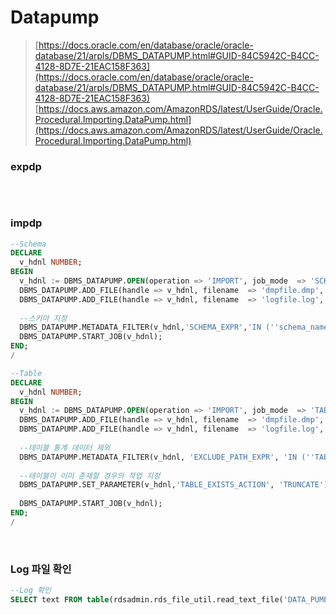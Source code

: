 Datapump
===

>[https://docs.oracle.com/en/database/oracle/oracle-database/21/arpls/DBMS_DATAPUMP.html#GUID-84C5942C-B4CC-4128-8D7E-21EAC158F363](https://docs.oracle.com/en/database/oracle/oracle-database/21/arpls/DBMS_DATAPUMP.html#GUID-84C5942C-B4CC-4128-8D7E-21EAC158F363)
>[https://docs.aws.amazon.com/AmazonRDS/latest/UserGuide/Oracle.Procedural.Importing.DataPump.html](https://docs.aws.amazon.com/AmazonRDS/latest/UserGuide/Oracle.Procedural.Importing.DataPump.html)

### expdp
```sql

```

<br>

### impdp
```sql
--Schema
DECLARE
  v_hdnl NUMBER;
BEGIN
  v_hdnl := DBMS_DATAPUMP.OPEN(operation => 'IMPORT', job_mode  => 'SCHEMA', job_name  => null);
  DBMS_DATAPUMP.ADD_FILE(handle => v_hdnl, filename  => 'dmpfile.dmp', directory => 'DATA_PUMP_DIR', filetype  => dbms_datapump.ku$_file_type_dump_file);
  DBMS_DATAPUMP.ADD_FILE(handle => v_hdnl, filename  => 'logfile.log', directory => 'DATA_PUMP_DIR', filetype  => dbms_datapump.ku$_file_type_log_file);
  
  --스키마 지정
  DBMS_DATAPUMP.METADATA_FILTER(v_hdnl,'SCHEMA_EXPR','IN (''schema_name1'',''schema_name2'' ... )');
  DBMS_DATAPUMP.START_JOB(v_hdnl);
END;
/

--Table
DECLARE
  v_hdnl NUMBER;
BEGIN
  v_hdnl := DBMS_DATAPUMP.OPEN(operation => 'IMPORT', job_mode  => 'TABLE', job_name  => null);
  DBMS_DATAPUMP.ADD_FILE(handle => v_hdnl, filename  => 'dmpfile.dmp', directory => 'DATA_PUMP_DIR', filetype  => dbms_datapump.ku$_file_type_dump_file);
  DBMS_DATAPUMP.ADD_FILE(handle => v_hdnl, filename  => 'logfile.log', directory => 'DATA_PUMP_DIR', filetype  => dbms_datapump.ku$_file_type_log_file);
  
  --테이블 통계 데이터 제외
  DBMS_DATAPUMP.METADATA_FILTER(v_hdnl, 'EXCLUDE_PATH_EXPR', 'IN (''TABLE_STATISTICS'')');
  
  --테이블이 이미 존재할 경우의 작업 지정
  DBMS_DATAPUMP.SET_PARAMETER(v_hdnl,'TABLE_EXISTS_ACTION', 'TRUNCATE');
  
  DBMS_DATAPUMP.START_JOB(v_hdnl);
END;
/
```

<br>

### Log 파일 확인
```sql
--Log 확인
SELECT text FROM table(rdsadmin.rds_file_util.read_text_file('DATA_PUMP_DIR','logfile.log'));
```

<br>
